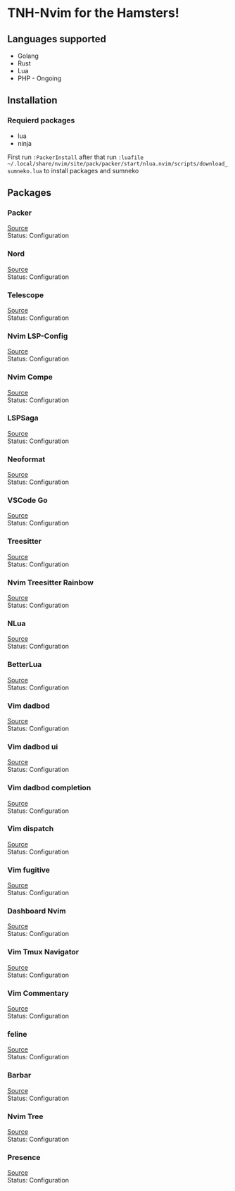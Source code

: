 # TNH-Nvim for the Hamsters!

## Languages supported
  - Golang
  - Rust
  - Lua
  - PHP - Ongoing

## Installation
### Requierd packages
- lua
- ninja

First run `:PackerInstall` after that run `:luafile ~/.local/share/nvim/site/pack/packer/start/nlua.nvim/scripts/download_sumneko.lua` to install packages and sumneko

## Packages

### Packer
[Source](https://github.com/wbthomason/packer.nvim)    
Status: Configuration
### Nord
[Source](https://github.com/shaunsingh/nord.nvim)    
Status: Configuration
### Telescope
[Source](https://github.com/nvim-telescope/telescope.nvim)    
Status: Configuration
### Nvim LSP-Config
[Source](https://github.com/neovim/nvim-lspconfig)   
Status: Configuration
### Nvim Compe
[Source](https://github.com/hrsh7th/nvim-compe)   
Status: Configuration
### LSPSaga
[Source](https://github.com/glepnir/lspsaga.nvim)   
Status: Configuration
### Neoformat
[Source](https://github.com/sbdchd/neoformat)   
Status: Configuration
### VSCode Go
[Source](https://github.com/golang/vscode-go)   
Status: Configuration
### Treesitter
[Source](https://github.com/nvim-treesitter/nvim-treesitter)   
Status: Configuration
### Nvim Treesitter Rainbow
[Source](https://github.com/p00f/nvim-ts-rainbow)   
Status: Configuration
### NLua
[Source](https://github.com/tjdevries/nlua.nvim)   
Status: Configuration
### BetterLua
[Source](https://github.com/euclidianAce/BetterLua.vim)   
Status: Configuration
### Vim dadbod
[Source](https://github.com/tpope/vim-dadbod)   
Status: Configuration
### Vim dadbod ui
[Source](https://github.com/kristijanhusak/vim-dadbod-ui)   
Status: Configuration
### Vim dadbod completion
[Source](https://github.com/kristijanhusak/vim-dadbod-completion)   
Status: Configuration
### Vim dispatch
[Source](https://github.com/tpope/vim-dispatch)   
Status: Configuration
### Vim fugitive
[Source](https://github.com/tpope/vim-fugitive)   
Status: Configuration
### Dashboard Nvim
[Source](https://github.com/glepnir/dashboard-nvim)   
Status: Configuration
### Vim Tmux Navigator
[Source](https://github.com/christoomey/vim-tmux-navigator)   
Status: Configuration
### Vim Commentary
[Source](https://github.com/tpope/vim-commentary)   
Status: Configuration
### feline
[Source](https://github.com/famiu/feline.nvim)   
Status: Configuration
### Barbar
[Source](https://github.com/romgrk/barbar.nvim)   
Status: Configuration
### Nvim Tree
[Source](https://github.com/kristijanhusak/nvim-tree.lua)   
Status: Configuration
### Presence
[Source](https://github.com/andweeb/presence)   
Status: Configuration

